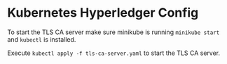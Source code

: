 # Kubernetes Hyperledger Config

To start the TLS CA server make sure minikube is running `minikube start` and `kubectl` is installed.

Execute `kubectl apply -f tls-ca-server.yaml` to start the TLS CA server.
